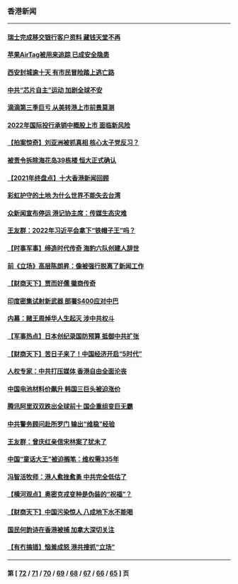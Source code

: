 ### 香港新闻
---
#### [瑞士完成移交银行客户资料 藏钱天堂不再](../../pages/ncid1349362/n13480256.md) 
#### [苹果AirTag被用来追踪 已成安全隐患](../../pages/ncid1349362/n13480134.md) 
#### [西安封城逾十天 有市民冒险踏上逃亡路](../../pages/ncid1349362/n13480081.md) 
#### [中共“芯片自主”运动 加剧全球不安](../../pages/ncid1349362/n13479938.md) 
#### [滴滴第三季巨亏 从美转港上市前景莫测](../../pages/ncid1349362/n13477015.md) 
#### [2022年国际投行承销中概股上市 面临新风险](../../pages/ncid1349362/n13479715.md) 
#### [【拍案惊奇】刘亚洲被抓真相 核心太子党反习？](../../pages/ncid1349362/n13479044.md) 
#### [被责令拆除海花岛39栋楼 恒大正式确认](../../pages/ncid1349362/n13479534.md) 
#### [【2021年终盘点】十大香港新闻回顾](../../pages/ncid1349362/n13474214.md) 
#### [彩虹护守的土地 为什么世界不能失去台湾](../../pages/ncid1349362/n13476849.md) 
#### [众新闻宣布停运 港记协主席：传媒生态灾难](../../pages/ncid1349362/n13477179.md) 
#### [王友群：2022年习近平会拿下“铁帽子王”吗？](../../pages/ncid1349362/n13473211.md) 
#### [【时事军事】缔造时代传奇 海豹六队创建人辞世](../../pages/ncid1349362/n13473192.md) 
#### [前《立场》高层陈朗昇：像被强行脱离了新闻工作](../../pages/ncid1349362/n13475848.md) 
#### [【财商天下】贾而好儒 徽商传奇](../../pages/ncid1349362/n13474822.md) 
#### [印度密集试射新武器 部署S400应对中巴](../../pages/ncid1349362/n13473959.md) 
#### [内幕：赌王周焯华人生起灭 涉中共权斗](../../pages/ncid1349362/n13473867.md) 
#### [【军事热点】日本创纪录国防预算 抵御中共扩张](../../pages/ncid1349362/n13473160.md) 
#### [【财商天下】苦日子来了！中国经济开启“5时代”](../../pages/ncid1349362/n13473136.md) 
#### [人权专家：中共打压媒体 香港自由全面沦丧](../../pages/ncid1349362/n13471950.md) 
#### [中国电池材料价飙升 韩国三巨头被迫涨价](../../pages/ncid1349362/n13472964.md) 
#### [腾讯阿里双双跌出全球前十 国企重组变巨无霸](../../pages/ncid1349362/n13472929.md) 
#### [中共警务顾问赴所罗门 输出“维稳”经验](../../pages/ncid1349362/n13472863.md) 
#### [王友群：曾庆红亲信宋林案了犹未了](../../pages/ncid1349362/n13470170.md) 
#### [中国“童话大王”被迫搁笔：维权需335年](../../pages/ncid1349362/n13472655.md) 
#### [冯智活牧师：港人愈挫愈勇 中共完全低估了](../../pages/ncid1349362/n13471284.md) 
#### [【横河观点】奥密克戎变种是伪装的“祝福”？](../../pages/ncid1349362/n13470713.md) 
#### [【财商天下】中国污染惊人 八成地下水不能喝](../../pages/ncid1349362/n13470147.md) 
#### [国民何韵诗在香港被捕 加拿大深切关注](../../pages/ncid1349362/n13468653.md) 
#### [【有冇搞错】恼羞成怒 港共搜抓“立场”](../../pages/ncid1349362/n13467507.md) 

---
#### 第 [ [72](./72.md) / [71](./71.md) / [70](./70.md) / [69](./69.md) / [68](./68.md) / [67](./67.md) / [66](./66.md) / [65](./65.md) ] 页
